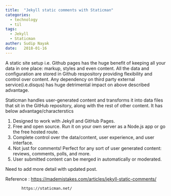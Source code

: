 ```yaml
---
title:  "Jekyll static comments with Staticman"
categories:
  - technology
  - til
tags:
  - Jekyll
  - Staticman
auther: Sudip Nayak
date:   2018-01-16
---
```


A static site setup i.e. Github pages has the huge benefit of keeping all your data in one place: markup, styles and even content.
All the data and configuration are stored in Github respository providing flexibility and control over content. Any dependency on
third party external service(i.e.disqus) has huge detrimental impact on above described advantage.

Staticman handles user-generated content and transforms it into data files that sit in the GitHub repository, 
along with the rest of other content. It has below advantage/characterstics

1. Designed to work with Jekyll and GitHub Pages.
2. Free and open source. Run it on your own server as a Node.js app or go the free hosted route.
3. Complete control over the data/content, user experience, and user interface.
4. Not just for comments! Perfect for any sort of user generated content: reviews, comments, polls, and more.
5. User submitted content can be merged in automatically or moderated.


Need to add more detail with updated post. 

Reference : https://mademistakes.com/articles/jekyll-static-comments/
           
           https://staticman.net/

